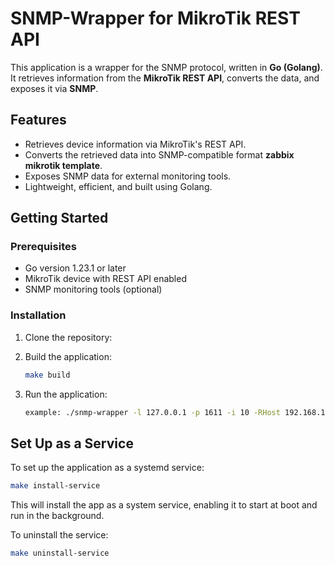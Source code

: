 # SNMP-Wrapper for MikroTik REST API

This application is a wrapper for the SNMP protocol, written in **Go (Golang)**. It retrieves information from the **MikroTik REST API**, converts the data, and exposes it via **SNMP**.

## Features

- Retrieves device information via MikroTik's REST API.
- Converts the retrieved data into SNMP-compatible format **zabbix mikrotik template**.
- Exposes SNMP data for external monitoring tools.
- Lightweight, efficient, and built using Golang.

## Getting Started


### Prerequisites

- Go version 1.23.1 or later
- MikroTik device with REST API enabled
- SNMP monitoring tools (optional)

### Installation

1. Clone the repository:
2. Build the application:

    ```bash
    make build
    ```

3. Run the application:

    ```bash
    example: ./snmp-wrapper -l 127.0.0.1 -p 1611 -i 10 -RHost 192.168.1.1:8081 -U mikrotik -P mikrotik 
    ```

## Set Up as a Service
To set up the application as a systemd service:

```bash
make install-service
```

This will install the app as a system service, enabling it to start at boot and run in the background.

To uninstall the service:
```bash
make uninstall-service
```